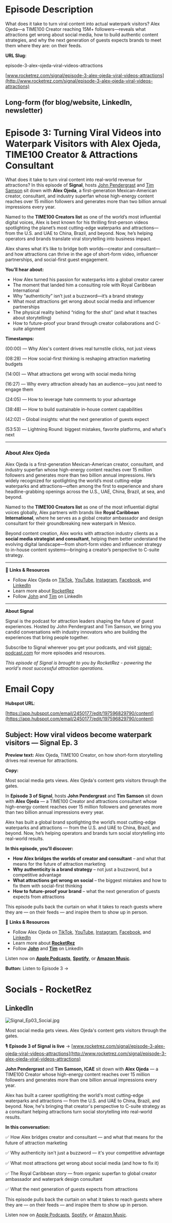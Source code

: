 # Episode Description

What does it take to turn viral content into actual waterpark visitors? Alex Ojeda—a TIME100 Creator reaching 15M+ followers—reveals what attractions get wrong about social media, how to build authentic content strategies, and why the next generation of guests expects brands to meet them where they are: on their feeds.

**URL Slug:**

episode-3-alex-ojeda-viral-videos-attractions

[www.rocketrez.com/signal/episode-3-alex-ojeda-viral-videos-attractions](http://www.rocketrez.com/signal/episode-3-alex-ojeda-viral-videos-attractions)

## **Long-form (for blog/website, LinkedIn, newsletter)**

# **Episode 3: Turning Viral Videos into Waterpark Visitors with Alex Ojeda, TIME100 Creator & Attractions Consultant**

What does it take to turn viral content into real-world revenue for attractions? In this episode of **Signal**, hosts [John Pendergrast](https://www.linkedin.com/in/john-pendergrast-082820/) and [Tim Samson](https://www.linkedin.com/in/timothysamson/) sit down with **Alex Ojeda**, a first-generation Mexican-American creator, consultant, and industry superfan whose high-energy content reaches over 15 million followers and generates more than two billion annual impressions every year.

Named to the **TIME100 Creators list** as one of the world’s most influential digital voices, Alex is best known for his thrilling first-person videos spotlighting the planet’s most cutting-edge waterparks and attractions—from the U.S. and UAE to China, Brazil, and beyond. Now, he’s helping operators and brands translate viral storytelling into business impact.

Alex shares what it’s like to bridge both worlds—creator and consultant—and how attractions can thrive in the age of short-form video, influencer partnerships, and social-first guest engagement.

**You’ll hear about:**

- How Alex turned his passion for waterparks into a global creator career
- The moment that landed him a consulting role with Royal Caribbean International
- Why “authenticity” isn’t just a buzzword—it’s a brand strategy
- What most attractions get wrong about social media and influencer partnerships
- The physical reality behind “riding for the shot” (and what it teaches about storytelling)
- How to future-proof your brand through creator collaborations and C-suite alignment

**Timestamps:**

(00:00) — Why Alex's content drives real turnstile clicks, not just views

(08:28) — How social-first thinking is reshaping attraction marketing budgets

(14:00) — What attractions get wrong with social media hiring

(16:27) — Why every attraction already has an audience—you just need to engage them

(24:05) — How to leverage hate comments to your advantage

(38:48) — How to build sustainable in-house content capabilities

(42:02) – Global insights: what the next generation of guests expect

(53:53) — Lightning Round: biggest mistakes, favorite platforms, and what's next

---

### **About Alex Ojeda**

Alex Ojeda is a first-generation Mexican-American creator, consultant, and industry superfan whose high-energy content reaches over 15 million followers and generates more than two billion annual impressions. He’s widely recognized for spotlighting the world’s most cutting-edge waterparks and attractions—often among the first to experience and share headline-grabbing openings across the U.S., UAE, China, Brazil, at sea, and beyond.

Named to the **TIME100 Creators list** as one of the most influential digital voices globally, Alex partners with brands like **Royal Caribbean International**, where he serves as a global creator ambassador and design consultant for their groundbreaking new waterpark in Mexico.

Beyond content creation, Alex works with attraction industry clients as a **social media strategist and consultant**, helping them better understand the evolving digital landscape—from short-form video and influencer strategy to in-house content systems—bringing a creator’s perspective to C-suite strategy.

---

🔗 **Links & Resources**

- Follow Alex Ojeda on [TikTok](https://www.tiktok.com/@alexojeda), [YouTube](https://www.youtube.com/c/alexojeda), [Instagram](https://www.instagram.com/alexojeda), [Facebook](http://facebook.com/alexojedatravel), and [LinkedIn](https://www.linkedin.com/in/alexojedamedia/)
- Learn more about [RocketRez](https://www.rocketrez.com/)
- Follow [John](https://www.linkedin.com/in/john-pendergrast-082820/) and [Tim](https://www.linkedin.com/in/timothysamson/) on LinkedIn

---

**About Signal**

Signal is the podcast for attraction leaders shaping the future of guest experiences. Hosted by John Pendergrast and Tim Samson, we bring you candid conversations with industry innovators who are building the experiences that bring people together.

Subscribe to Signal wherever you get your podcasts, and visit [signal-podcast.com](http://signal-podcast.com/) for more episodes and resources.

_This episode of Signal is brought to you by RocketRez - powering the world's most successful attraction operations._


# Email Copy


**Hubspot URL**:

[https://app.hubspot.com/email/2450177/edit/197596829790/content](https://app.hubspot.com/email/2450177/edit/197596829790/content)

## **Subject:** How viral videos become waterpark visitors — Signal Ep. 3

**Preview text:** Alex Ojeda, TIME100 Creator, on how short-form storytelling drives real revenue for attractions.

**Copy:**

Most social media gets views. Alex Ojeda's content gets visitors through the gates.

In **Episode 3 of Signal**, hosts **John Pendergrast** and **Tim Samson** sit down with **Alex Ojeda** — a TIME100 Creator and attractions consultant whose high-energy content reaches over 15 million followers and generates more than two billion annual impressions every year.

Alex has built a global brand spotlighting the world’s most cutting-edge waterparks and attractions — from the U.S. and UAE to China, Brazil, and beyond. Now, he’s helping operators and brands turn social storytelling into real-world results.

**In this episode, you'll discover:**

- **How Alex bridges the worlds of creator and consultant** – and what that means for the future of attraction marketing
- **Why authenticity is a brand strategy** – not just a buzzword, but a competitive advantage
- **What attractions get wrong on social** – the biggest mistakes and how to fix them with social-first thinking
- **How to future-proof your brand** – what the next generation of guests expects from attractions

This episode pulls back the curtain on what it takes to reach guests where they are — on their feeds — and inspire them to show up in person.

🔗 **Links & Resources**

- Follow Alex Ojeda on [TikTok](https://www.tiktok.com/@alexojeda), [YouTube](https://www.youtube.com/c/alexojeda), [Instagram](https://www.instagram.com/alexojeda), [Facebook](http://facebook.com/alexojedatravel), and [LinkedIn](https://www.linkedin.com/in/alexojedamedia/)
- Learn more about [**RocketRez**](https://www.rocketrez.com/)
- Follow [**John**](https://www.linkedin.com/in/john-pendergrast-082820/) and [**Tim**](https://www.linkedin.com/in/timothysamson/) on LinkedIn

Listen now on [**Apple Podcasts**](https://www.notion.so/rocketrezticketing/link), [**Spotify**](https://www.notion.so/rocketrezticketing/link), or [**Amazon Music**](https://www.notion.so/rocketrezticketing/link).

**Button:** Listen to Episode 3 →


# Socials - RocketRez

## LinkedIn

![Signal_Ep03_Social.jpg](attachment:12d2a8fa-e257-46a8-acb1-6a77b5bee9da:Signal_Ep03_Social.jpg)

Most social media gets views. Alex Ojeda's content gets visitors through the gates.

🎙 **Episode 3 of Signal is live** → [www.rocketrez.com/signal/episode-3-alex-ojeda-viral-videos-attractions](http://www.rocketrez.com/signal/episode-3-alex-ojeda-viral-videos-attractions)

**John Pendergrast** and **Tim Samson, ICAE** sit down with **Alex Ojeda** — a TIME100 Creator whose high-energy content reaches over 15 million followers and generates more than one billion annual impressions every year.

Alex has built a career spotlighting the world's most cutting-edge waterparks and attractions — from the U.S. and UAE to China, Brazil, and beyond. Now, he's bringing that creator's perspective to C-suite strategy as a consultant helping attractions turn social storytelling into real-world results.

**In this conversation:**

✅ How Alex bridges creator and consultant — and what that means for the future of attraction marketing

✅ Why authenticity isn't just a buzzword — it's your competitive advantage

✅ What most attractions get wrong about social media (and how to fix it)

✅ The Royal Caribbean story — from organic superfan to global creator ambassador and waterpark design consultant

✅ What the next generation of guests expects from attractions

This episode pulls back the curtain on what it takes to reach guests where they are — on their feeds — and inspire them to show up in person.

Listen now on [Apple Podcasts](https://www.notion.so/rocketrezticketing/link), [Spotify](https://www.notion.so/rocketrezticketing/link), or [Amazon Music](https://www.notion.so/rocketrezticketing/link).

